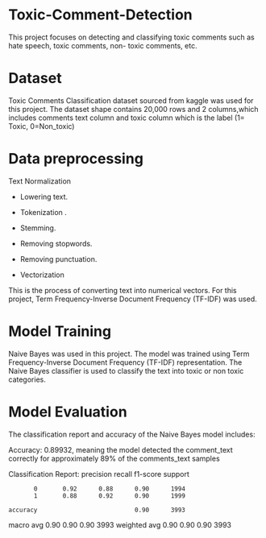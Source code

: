 # Toxic-Comment-Detection
This project focuses on detecting and classifying toxic comments such as hate speech, toxic comments, non- toxic comments, etc.

# Dataset
Toxic Comments Classification dataset sourced from kaggle was used for this project. The dataset shape contains 20,000 rows and 2 columns,which includes comments text column and toxic column which is the label (1= Toxic, 0=Non_toxic)

# Data preprocessing
Text Normalization

* Lowering text.
* Tokenization .
* Stemming.
* Removing stopwords.
* Removing punctuation.
  

* Vectorization

This is the process of converting text into numerical vectors. For this project, Term Frequency-Inverse Document Frequency (TF-IDF) was used.

# Model Training
Naive Bayes was used in this project. The model was trained using Term Frequency-Inverse Document Frequency (TF-IDF) representation. The Naive Bayes classifier is used to classify the text into toxic or non toxic categories.

# Model Evaluation
The classification report and accuracy of the Naive Bayes model includes:

Accuracy: 0.89932, meaning the model detected the comment_text correctly for approximately 89% of the comments_text samples

Classification Report:
              precision    recall  f1-score   support

           0       0.92      0.88      0.90      1994
           1       0.88      0.92      0.90      1999

    accuracy                           0.90      3993
   macro avg       0.90      0.90      0.90      3993
weighted avg       0.90      0.90      0.90      3993



